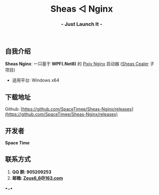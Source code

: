 <h1 align="center">Sheas ◁ Nginx</h1>
<h3 align="center">- Just Launch It -</h3>
</br>

## 自我介绍
**Sheas Nginx**: 一只基于 **WPF(.Net8)** 的 [Pixiv Nginx](https://github.com/mashirozx/Pixiv-Nginx) 启动器 ([Sheas Cealer](https://github.com/SpaceTimee/Sheas-Cealer) 子项目)

* 适用平台: Windows x64

## 下载地址
Github: [https://github.com/SpaceTimee/Sheas-Nginx/releases](https://github.com/SpaceTimee/Sheas-Nginx/releases)

## 开发者
**Space Time**

## 联系方式
1. **QQ 群: 905209253**
3. **邮箱: Zeus6_6@163.com**

•ᴗ•
